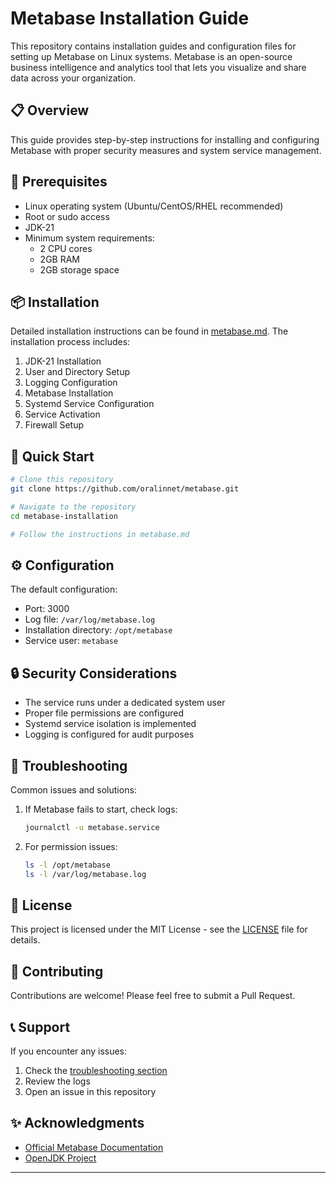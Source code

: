 # Metabase Installation Guide

This repository contains installation guides and configuration files for setting up Metabase on Linux systems. Metabase is an open-source business intelligence and analytics tool that lets you visualize and share data across your organization.

## 📋 Overview

This guide provides step-by-step instructions for installing and configuring Metabase with proper security measures and system service management.

## 🔧 Prerequisites

- Linux operating system (Ubuntu/CentOS/RHEL recommended)
- Root or sudo access
- JDK-21
- Minimum system requirements:
  - 2 CPU cores
  - 2GB RAM
  - 2GB storage space

## 📦 Installation

Detailed installation instructions can be found in [metabase.md](metabase.md). The installation process includes:

1. JDK-21 Installation
2. User and Directory Setup
3. Logging Configuration
4. Metabase Installation
5. Systemd Service Configuration
6. Service Activation
7. Firewall Setup

## 🚀 Quick Start

```bash
# Clone this repository
git clone https://github.com/oralinnet/metabase.git

# Navigate to the repository
cd metabase-installation

# Follow the instructions in metabase.md
```
## ⚙️ Configuration

The default configuration:
- Port: 3000
- Log file: `/var/log/metabase.log`
- Installation directory: `/opt/metabase`
- Service user: `metabase`

## 🔒 Security Considerations

- The service runs under a dedicated system user
- Proper file permissions are configured
- Systemd service isolation is implemented
- Logging is configured for audit purposes

## 🛟 Troubleshooting

Common issues and solutions:
1. If Metabase fails to start, check logs:
   ```bash
   journalctl -u metabase.service
   ```
2. For permission issues:
   ```bash
   ls -l /opt/metabase
   ls -l /var/log/metabase.log
   ```

## 📝 License

This project is licensed under the MIT License - see the [LICENSE](LICENSE) file for details.

## 🤝 Contributing

Contributions are welcome! Please feel free to submit a Pull Request.

## 📞 Support

If you encounter any issues:
1. Check the [troubleshooting section](#troubleshooting)
2. Review the logs
3. Open an issue in this repository

## ✨ Acknowledgments

- [Official Metabase Documentation](https://www.metabase.com/docs/latest/)
- [OpenJDK Project](https://openjdk.org/)

---
